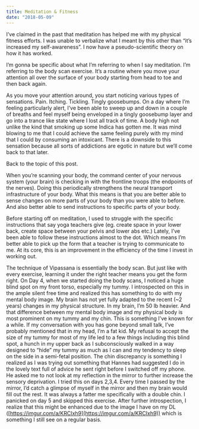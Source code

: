 ```yaml
---
title: Meditation & Fitness
date: "2018-05-09"
---
```


I’ve claimed in the past that meditation has helped me with my physical fitness efforts. I was unable to verbalize what I meant by this other than “it’s increased my self-awareness”. I now have a pseudo-scientific theory on how it has worked.

I’m gonna be specific about what I’m referring to when I say meditation. I’m referring to the body scan exercise. It’s a routine where you move your attention all over the surface of your body starting from head to toe and then back again.

As you move your attention around, you start noticing various types of sensations. Pain. Itching. Tickling. Tingly goosebumps. On a day where I’m feeling particularly alert, I’ve been able to sweep up and down in a couple of breaths and feel myself being enveloped in a tingly goosebump layer and go into a trance like state where I lost all track of time. A body high not unlike the kind that smoking up some Indica has gotten me. It was mind blowing to me that I could achieve the same feeling purely with my mind that I could by consuming an intoxicant. There is a downside to this sensation because all sorts of addictions are egotic in nature but we’ll come back to that later.

Back to the topic of this post.

When you’re scanning your body, the command center of your nervous system (your brain) is checking in with the frontline troops (the endpoints of the nerves). Doing this periodically strengthens the neural transport infrastructure of your body. What this means is that you are better able to sense changes on more parts of your body than you were able to before. And also better able to send instructions to specific parts of your body.

Before starting off on meditation, I used to struggle with the specific instructions that say yoga teachers give (eg. create space in your lower back, create space between your pelvis and lower abs etc.) Lately, I’ve been able to follow these instructions almost to the dot. Which means I’m better able to pick up the form that a teacher is trying to communicate to me. At its core, this is an improvement in the efficiency of the time I invest in working out.

The technique of Vipassana is essentially the body scan. But just like with every exercise, learning it under the right teacher means you get the form right. On Day 4, when we started doing the body scans, I noticed a huge blind spot on my front torso, especially my tummy. I introspected on this in the ample silent free time and realized this has something to do with my mental body image. My brain has not yet fully adapted to the recent (~2 years) changes in my physical structure. In my brain, I’m 50 lb heavier. And that difference between my mental body image and my physical body is most prominent on my tummy and my chin. This is something I’ve known for a while. If my conversation with you has gone beyond small talk, I’ve probably mentioned that in my head, I’m a fat kid. My refusal to accept the size of my tummy for most of my life led to a few things including this blind spot, a hunch in my upper back as I subconsciously walked in a way designed to “hide” my tummy as much as I can and my tendency to sleep on the side in a semi-fetal position. The chin discrepancy is something I realized as I was trying out something that Hannes had suggested I do in the lovely text full of advice he sent right before I switched off my phone. He asked me to not look at my reflection in the mirror to further increase the sensory deprivation. I tried this on days 2,3,4. Every time I passed by the mirror, I’d catch a glimpse of myself in the mirror and then my brain would fill out the rest. It was always a fatter me specifically with a double chin. I panicked on day 5 and skipped this exercise. After further introspection, I realize that this might be enhanced due to the image I have on my DL ([https://imgur.com/a/KRCIxh9](https://imgur.com/a/KRCIxh9)) which is something I still see on a regular basis.
